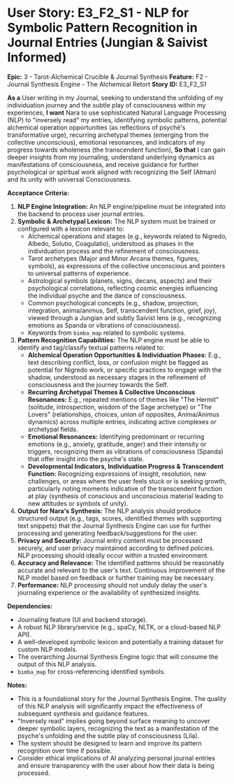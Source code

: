 # User Story: E3_F2_S1 - NLP for Symbolic Pattern Recognition in Journal Entries (Jungian & Saivist Informed)

**Epic:** 3 - Tarot-Alchemical Crucible & Journal Synthesis
**Feature:** F2 - Journal Synthesis Engine - The Alchemical Retort
**Story ID:** E3_F2_S1

**As a** User writing in my Journal, seeking to understand the unfolding of my individuation journey and the subtle play of consciousness within my experiences,
**I want** Nara to use sophisticated Natural Language Processing (NLP) to "inversely read" my entries, identifying symbolic patterns, potential alchemical operation opportunities (as reflections of psychē's transformative urge), recurring archetypal themes (emerging from the collective unconscious), emotional resonances, and indicators of my progress towards wholeness (the transcendent function),
**So that** I can gain deeper insights from my journaling, understand underlying dynamics as manifestations of consciousness, and receive guidance for further psychological or spiritual work aligned with recognizing the Self (Atman) and its unity with universal Consciousness.

**Acceptance Criteria:**

1.  **NLP Engine Integration:** An NLP engine/pipeline must be integrated into the backend to process user journal entries.
2.  **Symbolic & Archetypal Lexicon:** The NLP system must be trained or configured with a lexicon relevant to:
    *   Alchemical operations and stages (e.g., keywords related to Nigredo, Albedo, Solutio, Coagulatio), understood as phases in the individuation process and the refinement of consciousness.
    *   Tarot archetypes (Major and Minor Arcana themes, figures, symbols), as expressions of the collective unconscious and pointers to universal patterns of experience.
    *   Astrological symbols (planets, signs, decans, aspects) and their psychological correlations, reflecting cosmic energies influencing the individual psyche and the dance of consciousness.
    *   Common psychological concepts (e.g., shadow, projection, integration, anima/animus, Self, transcendent function, grief, joy), viewed through a Jungian and subtly Saivist lens (e.g., recognizing emotions as Spanda or vibrations of consciousness).
    *   Keywords from `bimba_map` related to symbolic systems.
3.  **Pattern Recognition Capabilities:** The NLP engine must be able to identify and tag/classify textual patterns related to:
    *   **Alchemical Operation Opportunities & Individuation Phases:** E.g., text describing conflict, loss, or confusion might be flagged as potential for Nigredo work, or specific practices to engage with the shadow, understood as necessary stages in the refinement of consciousness and the journey towards the Self.
    *   **Recurring Archetypal Themes & Collective Unconscious Resonances:** E.g., repeated mentions of themes like "The Hermit" (solitude, introspection, wisdom of the Sage archetype) or "The Lovers" (relationships, choices, union of opposites, Anima/Animus dynamics) across multiple entries, indicating active complexes or archetypal fields.
    *   **Emotional Resonances:** Identifying predominant or recurring emotions (e.g., anxiety, gratitude, anger) and their intensity or triggers, recognizing them as vibrations of consciousness (Spanda) that offer insight into the psyche's state.
    *   **Developmental Indicators, Individuation Progress & Transcendent Function:** Recognizing expressions of insight, resolution, new challenges, or areas where the user feels stuck or is seeking growth, particularly noting moments indicative of the transcendent function at play (synthesis of conscious and unconscious material leading to new attitudes or symbols of unity).
4.  **Output for Nara's Synthesis:** The NLP analysis should produce structured output (e.g., tags, scores, identified themes with supporting text snippets) that the Journal Synthesis Engine can use for further processing and generating feedback/suggestions for the user.
5.  **Privacy and Security:** Journal entry content must be processed securely, and user privacy maintained according to defined policies. NLP processing should ideally occur within a trusted environment.
6.  **Accuracy and Relevance:** The identified patterns should be reasonably accurate and relevant to the user's text. Continuous improvement of the NLP model based on feedback or further training may be necessary.
7.  **Performance:** NLP processing should not unduly delay the user's journaling experience or the availability of synthesized insights.

**Dependencies:**

*   Journaling feature (UI and backend storage).
*   A robust NLP library/service (e.g., spaCy, NLTK, or a cloud-based NLP API).
*   A well-developed symbolic lexicon and potentially a training dataset for custom NLP models.
*   The overarching Journal Synthesis Engine logic that will consume the output of this NLP analysis.
*   `bimba_map` for cross-referencing identified symbols.

**Notes:**

*   This is a foundational story for the Journal Synthesis Engine. The quality of this NLP analysis will significantly impact the effectiveness of subsequent synthesis and guidance features.
*   "Inversely read" implies going beyond surface meaning to uncover deeper symbolic layers, recognizing the text as a manifestation of the psyche's unfolding and the subtle play of consciousness (Lila).
*   The system should be designed to learn and improve its pattern recognition over time if possible.
*   Consider ethical implications of AI analyzing personal journal entries and ensure transparency with the user about how their data is being processed.